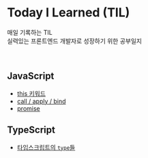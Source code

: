 # Today I Learned (TIL)


매일 기록하는 TIL
<br>
실력있는 프론트엔드 개발자로 성장하기 위한 공부일지

<br>

## JavaScript


- [this 키워드](/JavaScript/this.md)
- [call / apply / bind](/JavaScript/callApplyBind.md)
- [promise](/JavaScript/promise.md)

## TypeScript
- [타입스크립트의 `type`들](/TypeScript/types.md)
